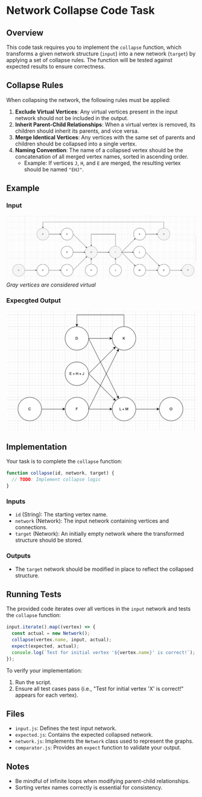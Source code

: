 # Network Collapse Code Task

## Overview

This code task requires you to implement the `collapse` function, which transforms a given network structure (`input`) into a new network (`target`) by applying a set of collapse rules. The function will be tested against expected results to ensure correctness.

## Collapse Rules

When collapsing the network, the following rules must be applied:

1. **Exclude Virtual Vertices**: Any virtual vertices present in the input network should not be included in the output.
2. **Inherit Parent-Child Relationships**: When a virtual vertex is removed, its children should inherit its parents, and vice versa.
3. **Merge Identical Vertices**: Any vertices with the same set of parents and children should be collapsed into a single vertex.
4. **Naming Convention**: The name of a collapsed vertex should be the concatenation of all merged vertex names, sorted in ascending order.
   - Example: If vertices `J`, `H`, and `E` are merged, the resulting vertex should be named `"EHJ"`.

## Example

### Input

![Input](./imgs/input.png)
_Gray vertices are considered virtual_

### Expecgted Output

![Input](./imgs/expected.png)

## Implementation

Your task is to complete the `collapse` function:

```javascript
function collapse(id, network, target) {
  // TODO: Implement collapse logic
}
```

### Inputs

- `id` (String): The starting vertex name.
- `network` (Network): The input network containing vertices and connections.
- `target` (Network): An initially empty network where the transformed structure should be stored.

### Outputs

- The `target` network should be modified in place to reflect the collapsed structure.

## Running Tests

The provided code iterates over all vertices in the `input` network and tests the `collapse` function:

```javascript
input.iterate().map((vertex) => {
  const actual = new Network();
  collapse(vertex.name, input, actual);
  expect(expected, actual);
  console.log(`Test for initial vertex '${vertex.name}' is correct!`);
});
```

To verify your implementation:

1. Run the script.
2. Ensure all test cases pass (i.e., "Test for initial vertex 'X' is correct!" appears for each vertex).

## Files

- `input.js`: Defines the test input network.
- `expected.js`: Contains the expected collapsed network.
- `network.js`: Implements the `Network` class used to represent the graphs.
- `comparator.js`: Provides an `expect` function to validate your output.

## Notes

- Be mindful of infinite loops when modifying parent-child relationships.
- Sorting vertex names correctly is essential for consistency.
